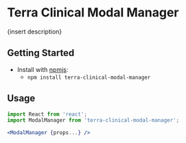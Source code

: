 # Terra Clinical Modal Manager

{insert description}

## Getting Started

- Install with [npmjs](https://www.npmjs.com):
  - `npm install terra-clinical-modal-manager`

## Usage

```jsx
import React from 'react';
import ModalManager from 'terra-clinical-modal-manager';

<ModalManager {props...} />
```
